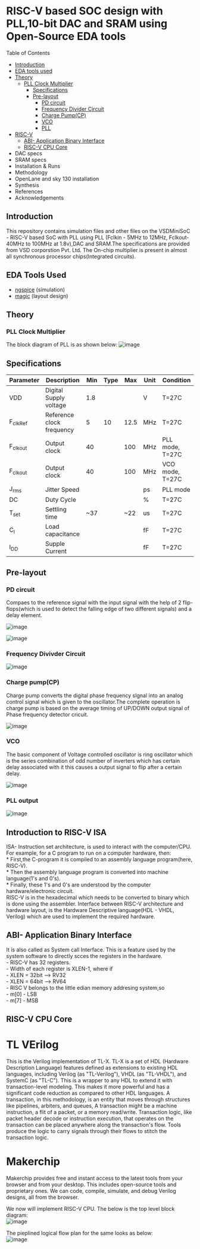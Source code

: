 # RISC-V based SOC design with PLL,10-bit DAC and SRAM using Open-Source EDA tools #
Table of Contents
* [Introduction](https://github.com/krishnaachyuth/miniSoC/blob/main/README.md#Introduction)
* [EDA tools used](https://github.com/krishnaachyuth/miniSoC/blob/main/README.md#-EDA-Tools-Used-)
* [Theory](https://github.com/krishnaachyuth/miniSoC/blob/main/README.md#Theory)
  * [PLL Clock Multiplier](https://github.com/krishnaachyuth/miniSoC/blob/main/README.md#-PLL-Clock-Multiplier-)
      * [Specifications](https://github.com/krishnaachyuth/miniSoC/blob/main/README.md#Specifications)
      * [Pre-layout](https://github.com/krishnaachyuth/miniSoC/blob/main/README.md#Pre-layout)
        * [PD circuit](https://github.com/krishnaachyuth/miniSoC/blob/main/README.md#PD-circuit)
        * [Frequency Divider Circuit](https://github.com/krishnaachyuth/miniSoC/blob/main/README.md#Frequency-Divider-Circuit)
        * [Charge Pump(CP)](https://github.com/krishnaachyuth/miniSoC/blob/main/README.md#Charge-Pump(CP))
        * [VCO](https://github.com/krishnaachyuth/miniSoC/blob/main/README.md#VCO)
        * [PLL](https://github.com/krishnaachyuth/miniSoC/blob/main/README.md#PLL)
* [RISC-V](https://github.com/krishnaachyuth/miniSoC/blob/main/README.md#Introduction-to-RISC-V-ISA)
     * [ABI- Application Binary Interface](https://github.com/krishnaachyuth/miniSoC/blob/main/README.md#ABI--Application-Binary-Interface)
     * [RISC-V CPU Core](https://github.com/krishnaachyuth/miniSoC/blob/main/README.md#RISC--V-CPU-Core)
* DAC specs
* SRAM specs
* Installation & Runs
* Methodology
* OpenLane and sky 130 installation
* Synthesis
* References
* Acknowledgements


<h2>Introduction</h2>
This repository contains simulation files and other files on the VSDMiniSoC - RISC-V based SoC with PLL using PLL (Fclkin - 5MHz to 12MHz, Fclkout-40MHz to 100MHz at 1.8v),DAC and SRAM.The specifications are provided from VSD corporstion Pvt. Ltd. The On-chip multiplier is present in almost all synchronous processor chips(Integrated circuits).


<h2> EDA Tools Used </h2>

* [ngspice](http://ngspice.sourceforge.net/download.html) (simulation) <br>
* [magic](http://opencircuitdesign.com/magic/) (layout design) 

<h2>Theory</h2>
<h3> PLL Clock Multiplier </h3>

The block diagram of PLL is as shown below:
![image](https://user-images.githubusercontent.com/34981932/154804826-e733c9ab-6d25-432b-8567-2bdc9578a729.png)

<h2>Specifications</h2>


Parameter     | Description   | Min   | Type | Max | Unit | Condition |
------------- | ------------- |-------|------|-----|------|-----------|
VDD           | Digital Supply voltage | 1.8 |     |    |  V | T=27C |
F<sub>clkRef</sub>      | Reference clock frequency | 5 | 10 | 12.5 | MHz | T=27C |
F<sub>clkout</sub>      | Output clock | 40 |  | 100 | MHz | PLL mode, T=27C |
F<sub>clkout</sub>      | Output clock | 40 |  | 100 | MHz | VCO mode, T=27C |
J<sub>rms</sub>      | Jitter Speed |  |  |  | ps | PLL mode |
DC   | Duty Cycle |  |  |  | % | T=27C |
T<sub>set</sub>      |Settling time | ~37 |  | ~22 | us | T=27C |
C<sub>l</sub>      | Load capacitance |  |  |  | fF | T=27C |
I<sub>DD</sub>      | Supple Current |  |  |  | fF | T=27C |


<h2>Pre-layout</h2>
<h3>PD circuit</h3>
Compaes to the reference signal with the input signal with the help of 2 flip-flops(which is used to detect the falling edge of two different signals) and a delay element. 

![image](https://user-images.githubusercontent.com/34981932/154810086-dc5368fb-7de7-4fe2-918e-79b816e21c8d.png)

![image](https://user-images.githubusercontent.com/34981932/154814324-b84dca75-4fd4-4f84-ae44-a62f9b9e8281.png)

<h3>Frequency Divivder Circuit</h3>

![image](https://user-images.githubusercontent.com/34981932/154814267-f727b248-4b22-4224-a3b7-f87a06df32ab.png)

<h3>Charge pump(CP)</h3>
Charge pump converts the digital phase frequency sIgnal into an analog control signal which is given to the oscillator.The complete operation is charge pump is based on the average timing of UP/DOWN output signal of Phase frequency detector cricuit.

![image](https://user-images.githubusercontent.com/34981932/154812737-c8130daf-5a0b-40d8-a67a-e94566d9a11d.png)

<h3>VCO</h3>
The basic component of Voltage controlled oscillator is ring oscillator which is the series combination of odd number of inverters which has certain delay associated with it this causes a output signal to flip after a certain delay. 

![image](https://user-images.githubusercontent.com/34981932/154814510-958417e1-1f68-4da1-8fa8-d874cb28bf41.png)

<h3>PLL output</h3>

![image](https://user-images.githubusercontent.com/34981932/154814200-96752e02-879c-42a6-ad08-0a72c7749688.png)

<h2> Introduction to RISC-V ISA </h2>
ISA- Instruction set architecture, is used to interact with the computer/CPU. For example, for a C program to run on a computer hardware, then:<br>
 * First,the C-program it is compiled to an assembly language program(here, RISC-V).<br>
 * Then the assembly language program is converted into machine language(1's and 0's).<br>
 * Finally, these 1's and 0's are understood by the computer hardware/electronic circuit.<br>
RISC-V is in the hexadecimal which needs to be converted to binary which is done using the assembler. Interface between RISC-V architecture and hardware layout, is the Hardware Descriptive language(HDL - VHDL, Verilog) which are used to implement the required hardware.<br> 

<h2> ABI- Application Binary Interface </h2>
It is also called as System call Interface. This is a feature used by the system software to directly scces the registers in the hardware.<br>
 - RISC-V has 32 registers.<br>
 - Width of each register is XLEN-1, where if<br>
     - XLEN = 32bit --> RV32<br>
     - XLEN = 64bit --> RV64<br>
- RISC V belongs to the little edian memory addresing system,so<br>
     - m[0] - LSB<br>
     - m[7] - MSB<br>

<h2> RISC-V CPU Core </h2>
<h1> TL VErilog </h1>
This is the Verilog implementation of TL-X. TL-X is a set of HDL (Hardware Description Language) features defined as extensions to existing HDL languages, including Verilog (as "TL-Verilog"), VHDL (as "TL-VHDL"), and SystemC (as "TL-C"). This is a wrapper to any HDL to extend it with transaction-level modeling. This makes it more powerful and has a significant code reduction as compared to other HDL languages. A transaction, in this methodology, is an entity that moves through structures like pipelines, arbiters, and queues, A transaction might be a machine instruction, a flit of a packet, or a memory read/write. Transaction logic, like packet header decode or instruction execution, that operates on the transaction can be placed anywhere along the transaction's flow. Tools produce the logic to carry signals through their flows to stitch the transaction logic.

<h1> Makerchip </h1>
Makerchip provides free and instant access to the latest tools from your browser and from your desktop. This includes open-source tools and proprietary ones. We can code, compile, simulate, and debug Verilog designs, all from the browser.<br>


We now will implement RISC-V CPU. The below is the top level block diagram:<br>
![image](https://user-images.githubusercontent.com/34981932/159123149-57d1af6f-a833-49c1-afd6-dd3b8725f3cf.png)<br>


The pieplined logical flow plan for the same looks as below:<br>
![image](https://user-images.githubusercontent.com/34981932/159123203-9c420460-32a9-49b4-9a76-aef19b586b5a.png)<br>








  




